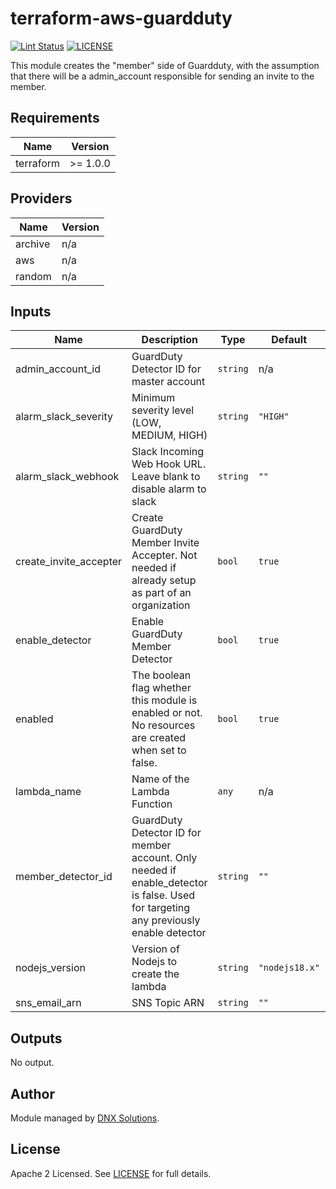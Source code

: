 # terraform-aws-guardduty

[![Lint Status](https://github.com/DNXLabs/terraform-aws-guardduty/workflows/Lint/badge.svg)](https://github.com/DNXLabs/terraform-aws-guardduty/actions)
[![LICENSE](https://img.shields.io/github/license/DNXLabs/terraform-aws-guardduty)](https://github.com/DNXLabs/terraform-aws-guardduty/blob/master/LICENSE)

This module creates the "member" side of Guardduty, with the assumption that there will be a admin_account responsible for sending an invite to the member.

<!--- BEGIN_TF_DOCS --->

## Requirements

| Name | Version |
|------|---------|
| terraform | >= 1.0.0 |

## Providers

| Name | Version |
|------|---------|
| archive | n/a |
| aws | n/a |
| random | n/a |

## Inputs

| Name | Description | Type | Default | Required |
|------|-------------|------|---------|:--------:|
| admin\_account\_id | GuardDuty Detector ID for master account | `string` | n/a | yes |
| alarm\_slack\_severity | Minimum severity level (LOW, MEDIUM, HIGH) | `string` | `"HIGH"` | no |
| alarm\_slack\_webhook | Slack Incoming Web Hook URL. Leave blank to disable alarm to slack | `string` | `""` | no |
| create\_invite\_accepter | Create GuardDuty Member Invite Accepter. Not needed if already setup as part of an organization | `bool` | `true` | no |
| enable\_detector | Enable GuardDuty Member Detector | `bool` | `true` | no |
| enabled | The boolean flag whether this module is enabled or not. No resources are created when set to false. | `bool` | `true` | no |
| lambda\_name | Name of the Lambda Function | `any` | n/a | yes |
| member\_detector\_id | GuardDuty Detector ID for member account. Only needed if enable\_detector is false. Used for targeting any previously enable detector | `string` | `""` | no |
| nodejs\_version | Version of Nodejs to create the lambda | `string` | `"nodejs18.x"` | no |
| sns\_email\_arn | SNS Topic ARN | `string` | `""` | no |

## Outputs

No output.

<!--- END_TF_DOCS --->

## Author

Module managed by [DNX Solutions](https://github.com/DNXLabs).

## License

Apache 2 Licensed. See [LICENSE](https://github.com/DNXLabs/terraform-aws-guardduty/blob/master/LICENSE) for full details.
